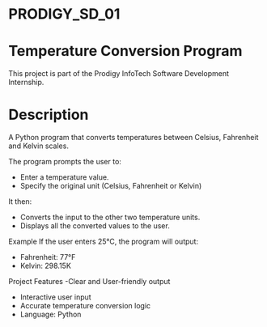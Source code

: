 # PRODIGY_SD_01
# Temperature Conversion Program

This project is part of the Prodigy InfoTech Software Development Internship.

# Description
A Python program that converts temperatures between Celsius, Fahrenheit and Kelvin scales.

The program prompts the user to:
- Enter a temperature value.
- Specify the original unit (Celsius, Fahrenheit or Kelvin)

It then:
- Converts the input to the other two temperature units.
- Displays all the converted values to the user.

Example
If the user enters 25°C, the program will output:
- Fahrenheit: 77°F
- Kelvin: 298.15K

Project Features
-Clear and User-friendly output
- Interactive user input
- Accurate temperature conversion logic
- Language: Python

